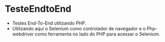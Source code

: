 # TesteEndtoEnd

- Testes End-To-End utilizando PHP.
- Utilizando aqui o Selenium como controlador de navegador e o Php-webdriver como ferramenta no lado do PHP para acessar o Selenium.
